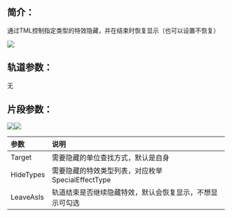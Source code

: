 ## 简介：
通过TML控制指定类型的特效隐藏，并在结束时恢复显示（也可以设置不恢复）

![](https://cdn.nlark.com/yuque/0/2024/png/22817384/1713942540605-0894fb2e-9df9-4b44-896e-4f37e409d76b.png)

## 轨道参数：
无

## 片段参数：
![](https://cdn.nlark.com/yuque/0/2024/png/22817384/1713942541147-f8f3377a-1de5-4147-a376-8f9cf1ce71c5.png)![](https://cdn.nlark.com/yuque/0/2024/png/22817384/1713942541502-63515c64-f52a-4e1f-89c9-0f6a54bbcc5f.png)

| 参数 | 说明 |
| :--- | :--- |
| Target | 需要隐藏的单位查找方式，默认是自身 |
| HideTypes | 需要隐藏的特效类型列表，对应枚举 SpecialEffectType |
| LeaveAsIs | 轨道结束是否继续隐藏特效，默认会恢复显示，不想显示可勾选 |


